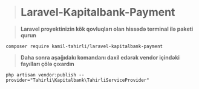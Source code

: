 ># Laravel-Kapitalbank-Payment



>**Laravel proyektinizin kök qovluqları olan hissədə terminal ilə paketi qurun**


```
composer require kamil-tahirli/laravel-kapitalbank-payment
```

>**Daha sonra aşağıdakı komandanı daxil edərək vendor içindəki fayılları çölə çıxardın**

```
php artisan vendor:publish --provider="Tahirli\Kapitalbank\TahirliServiceProvider"
```


